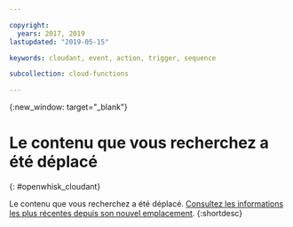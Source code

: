 ```yaml
---

copyright:
  years: 2017, 2019
lastupdated: "2019-05-15"

keywords: cloudant, event, action, trigger, sequence

subcollection: cloud-functions

---
```


{:new_window: target="_blank"}
# Le contenu que vous recherchez a été déplacé
{: #openwhisk_cloudant}

Le contenu que vous recherchez a été déplacé. [Consultez les informations les plus récentes depuis son nouvel emplacement](/docs/openwhisk?topic=cloud-functions-pkg_cloudant).
{:shortdesc}
